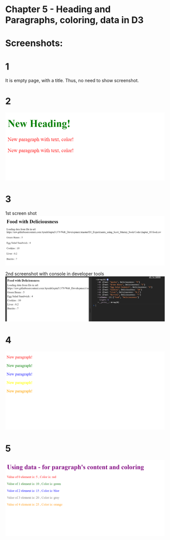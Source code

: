 # Chapter 5 - Heading and Paragraphs, coloring, data in D3

# Screenshots:

# 1

It is empty page, with a title. Thus, no need to show screenshot.

# 2
![Screenshot from 2](https://github.com/AyushGupta51379/Web_Development/blob/master/D3_Experiments_using_Scott_Murray_book/Code/chapter_05/02_screenshot.PNG)
# 3
1st screen shot
![Screenshot from 3](https://github.com/AyushGupta51379/Web_Development/blob/master/D3_Experiments_using_Scott_Murray_book/Code/chapter_05/03_screenshot.PNG)

2nd screenshot with console in developer tools
![Screenshot from 3](https://github.com/AyushGupta51379/Web_Development/blob/master/D3_Experiments_using_Scott_Murray_book/Code/chapter_05/03_screenshot_2.PNG)

# 4
![Screenshot from 4](https://github.com/AyushGupta51379/Web_Development/blob/master/D3_Experiments_using_Scott_Murray_book/Code/chapter_05/04_screenshot.PNG)
# 5
![Screenshot from 5](https://github.com/AyushGupta51379/Web_Development/blob/master/D3_Experiments_using_Scott_Murray_book/Code/chapter_05/05_screenshot.PNG)
